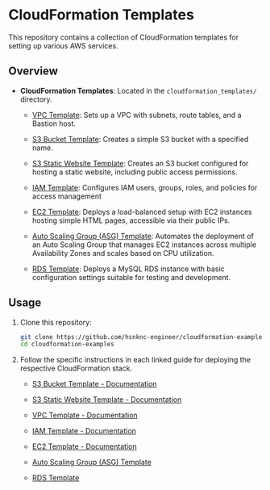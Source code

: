 # CloudFormation Templates

This repository contains a collection of CloudFormation templates for setting up various AWS services.

## Overview

- **CloudFormation Templates**: Located in the `cloudformation_templates/` directory.

  - [VPC Template](cloudformation_templates/vpc.yaml): Sets up a VPC with subnets, route tables, and a Bastion host. 

  - [S3 Bucket Template](cloudformation_templates/s3-bucket.yaml): Creates a simple S3 bucket with a specified name.

   - [S3 Static Website Template](cloudformation_templates/s3-static.yaml): Creates an S3 bucket configured for hosting a static website, including public access permissions.

  - [IAM Template](cloudformation_templates/iam.yaml): Configures IAM users, groups, roles, and policies for access management

  - [EC2 Template](cloudformation_templates/ec2.yaml): Deploys a load-balanced setup with EC2 instances hosting simple HTML pages, accessible via their public IPs.

  - [Auto Scaling Group (ASG) Template](cloudformation_templates/asg.yaml): Automates the deployment of an Auto Scaling Group that manages EC2 instances across multiple Availability Zones and scales based on CPU utilization.

  - [RDS Template](cloudformation_templates/rds.yaml): Deploys a MySQL RDS instance with basic configuration settings suitable for testing and development.


## Usage

1. Clone this repository:

   ```bash (for example)
   git clone https://github.com/hsnknc-engineer/cloudformation-examples.git
   cd cloudformation-examples

2. Follow the specific instructions in each linked guide for deploying the respective CloudFormation stack.

   - [S3 Bucket Template - Documentation](docs/s3-bucket.md)

   - [S3 Static Website Template - Documentation](docs/s3-static.md)
   
   - [VPC Template - Documentation](docs/vpc.md)

   - [IAM Template - Documentation](docs/iam.md)

   - [EC2 Template - Documentation](docs/ec2.md)

   - [Auto Scaling Group (ASG) Template](docs/asg.md)

   - [RDS Template](docs/rds.md)
